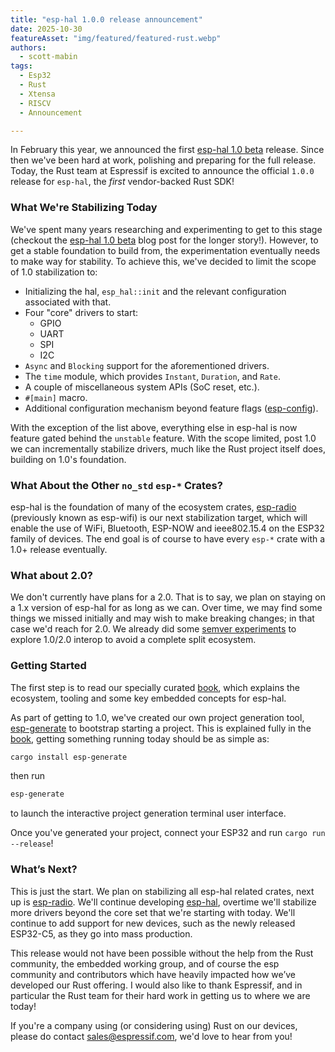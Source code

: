 ```yaml
---
title: "esp-hal 1.0.0 release announcement"
date: 2025-10-30
featureAsset: "img/featured/featured-rust.webp"
authors:
  - scott-mabin
tags:
  - Esp32
  - Rust
  - Xtensa
  - RISCV
  - Announcement

---
```


In February this year, we announced the first [esp-hal 1.0 beta] release. Since then we've been hard at work, polishing and preparing for the full release. Today, the Rust team at Espressif is excited to announce the official `1.0.0` release for `esp-hal`, the _first_ vendor-backed Rust SDK!

### What We're Stabilizing Today

We've spent many years researching and experimenting to get to this stage (checkout the [esp-hal 1.0 beta] blog post for the longer story!). However, to get a stable foundation to build from, the experimentation eventually needs to make way for stability. To achieve this, we've decided to limit the scope of 1.0 stabilization to:

- Initializing the hal, `esp_hal::init` and the relevant configuration associated with that.
- Four "core" drivers to start:
  - GPIO
  - UART
  - SPI
  - I2C
- `Async` and `Blocking` support for the aforementioned drivers.
- The `time` module, which provides `Instant`, `Duration`, and `Rate`.
- A couple of miscellaneous system APIs (SoC reset, etc.).
- `#[main]` macro.
- Additional configuration mechanism beyond feature flags ([esp-config]).

With the exception of the list above, everything else in esp-hal is now feature gated behind the `unstable` feature. With the scope limited, post 1.0 we can incrementally stabilize drivers, much like the Rust project itself does, building on 1.0's foundation. 

### What About the Other `no_std` `esp-*` Crates?

esp-hal is the foundation of many of the ecosystem crates, [esp-radio] (previously known as esp-wifi) is our next stabilization target, which will enable the use of WiFi, Bluetooth, ESP-NOW and ieee802.15.4 on the ESP32 family of devices. The end goal is of course to have every `esp-*` crate with a 1.0+ release eventually.

### What about 2.0?

We don't currently have plans for a 2.0. That is to say, we plan on staying on a 1.x version of esp-hal for as long as we can. Over time, we may find some things we missed initially and may wish to make breaking changes; in that case we'd reach for 2.0. We already did some [semver experiments] to explore 1.0/2.0 interop to avoid a complete split ecosystem.

### Getting Started

The first step is to read our specially curated [book], which explains the ecosystem, tooling and some key embedded concepts for esp-hal.

As part of getting to 1.0, we've created our own project generation tool, [esp-generate] to bootstrap starting a project. This is explained fully in the [book], getting something running today should be as simple as:

```bash
cargo install esp-generate
```

then run

```bash
esp-generate
```

to launch the interactive project generation terminal user interface.

Once you've generated your project, connect your ESP32 and run `cargo run --release`!

### What’s Next?

This is just the start. We plan on stabilizing all esp-hal related crates, next up is [esp-radio]. We'll continue developing [esp-hal], overtime we'll stabilize more drivers beyond the core set that we're starting with today. We'll continue to add support for new devices, such as the newly released ESP32-C5, as they go into mass production.

This release would not have been possible without the help from the Rust community, the embedded working group, and of course the esp community and contributors which have heavily impacted how we’ve developed our Rust offering. I would also like to thank Espressif, and in particular the Rust team for their hard work in getting us to where we are today!

If you're a company using (or considering using) Rust on our devices, please do contact sales@espressif.com, we'd love to hear from you!

[Espressif]: https://www.espressif.com/
[espflash]: https://github.com/esp-rs/espflash
[esp-hal]: https://github.com/esp-rs/esp-hal/tree/main/esp-hal
[esp-radio]: https://github.com/esp-rs/esp-hal/tree/main/esp-radio
[ESP-NOW]: https://www.espressif.com/en/solutions/low-power-solutions/esp-now
[xtensa-lx and xtensa-lx-rt]: https://github.com/esp-rs/esp-hal/tree/main/xtensa-lx-rt
[esp-generate]: https://github.com/esp-rs/esp-generate
[book]: https://github.com/esp-rs/book
[esp-config]: https://crates.io/crates/esp-config
[docs.espressif.com/projects/rust]: https://docs.espressif.com/projects/rust/index.html
[esp-hal 1.0 beta]: https://developer.espressif.com/blog/2025/02/rust-esp-hal-beta/
[semver experiments]: https://github.com/MabezDev/semver-playground